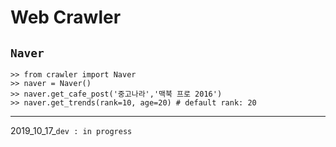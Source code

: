 # Web Crawler

## `Naver`

```python3
>> from crawler import Naver
>> naver = Naver()
>> naver.get_cafe_post('중고나라','맥북 프로 2016')
>> naver.get_trends(rank=10, age=20) # default rank: 20
```

---

2019_10_17_`dev : in progress`